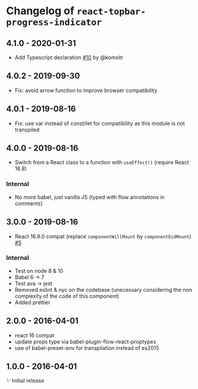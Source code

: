 # Changelog of `react-topbar-progress-indicator`

## 4.1.0 - 2020-01-31

- Add Typescript declaration [#10](https://github.com/MoOx/react-topbar-progress-indicator/pull/10) by @komsitr

## 4.0.2 - 2019-09-30

- Fix: avoid arrow function to improve browser compatibility

## 4.0.1 - 2019-08-16

- Fix: use var instead of const/let for compatibility as this module is not transpiled

## 4.0.0 - 2019-08-16

- Switch from a React class to a function with `useEffect()` (require React 16.8)

### Internal

- No more babel, just vanilla JS (typed with flow annotations in comments)

## 3.0.0 - 2019-08-16

- React 16.9.0 compat (replace `componentWillMount` by `componentDidMount`) [#5](https://github.com/MoOx/react-topbar-progress-indicator/issues/5)

### Internal

- Test on node 8 & 10
- Babel 6 -> 7
- Test ava -> jest
- Removed eslint & nyc on the codebase (unecessary considering the non complexity of the code of this component)
- Added prettier

## 2.0.0 - 2016-04-01

- react 16 compat
- update props type via babel-plugin-flow-react-proptypes
- use of babel-preset-env for transpilation instead of es2015

## 1.0.0 - 2016-04-01

✨ Initial release
